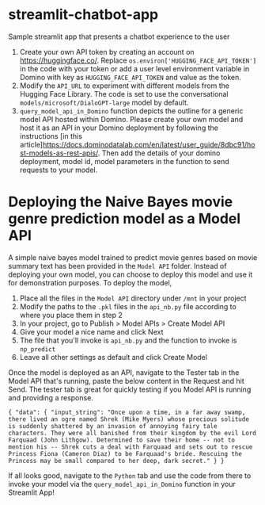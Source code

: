 # streamlit-chatbot-app
Sample streamlit app that presents a chatbot experience to the user

1. Create your own API token by creating an account on https://huggingface.co/. Replace `os.environ['HUGGING_FACE_API_TOKEN']` in the code with your token or add a user level environment variable in Domino with key as `HUGGING_FACE_API_TOKEN` and value as the token.
2. Modify the `API_URL` to experiment with different models from the Hugging Face Library. The code is set to use the conversational `models/microsoft/DialoGPT-large` model by default.
3. `query_model_api_in_Domino` function depicts the outline for a generic model API hosted within Domino. Please create your own model and host it as an API in your Domino deployment by following the instructions [in this article]https://docs.dominodatalab.com/en/latest/user_guide/8dbc91/host-models-as-rest-apis/. Then add the details of your domino deployment, model id, model parameters in the function to send requests to your model.

# Deploying the Naive Bayes movie genre prediction model as a Model API
A simple naive bayes model trained to predict movie genres based on movie summary text has been provided in the `Model API` folder. Instead of deploying your own model, you can choose to deploy this model and use it for demonstration purposes. To deploy the model,
1. Place all the files in the `Model API` directory under `/mnt` in your project
2. Modify the paths to the `.pkl` files in the `api_nb.py` file according to where you place them in step 2
3. In your project, go to Publish > Model APIs > Create Model API
4. Give your model a nice name and click Next
5. The file that you'll invoke is `api_nb.py` and the function to invoke is `np_predict`
6. Leave all other settings as default and click Create Model

Once the model is deployed as an API, navigate to the Tester tab in the Model API that's running, paste the below content in the Request and hit Send. The tester tab is great for quickly testing if you Model API is running and providing a response.

`{
  "data": {
    "input_string": "Once upon a time, in a far away swamp, there lived an ogre named Shrek (Mike Myers) whose precious solitude is suddenly shattered by an invasion of annoying fairy tale characters. They were all banished from their kingdom by the evil Lord Farquaad (John Lithgow). Determined to save their home -- not to mention his -- Shrek cuts a deal with Farquaad and sets out to rescue Princess Fiona (Cameron Diaz) to be Farquaad's bride. Rescuing the Princess may be small compared to her deep, dark secret."
  }
}`

If all looks good, navigate to the `Python` tab and use the code from there to invoke your model via the `query_model_api_in_Domino` function in your Streamlit App!
